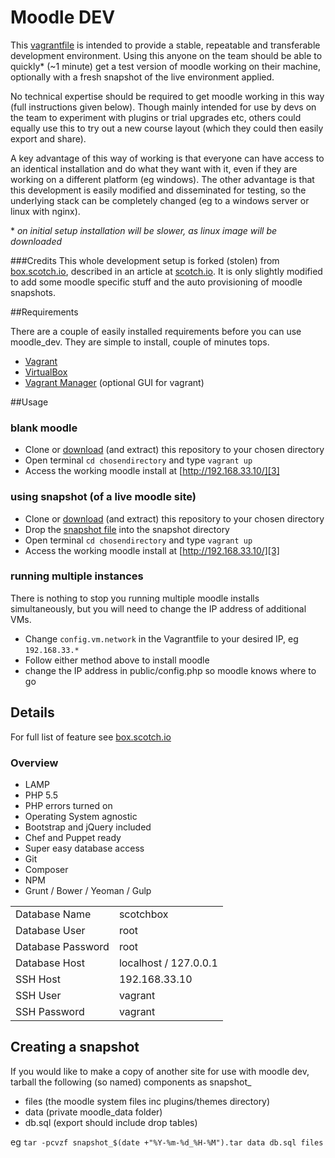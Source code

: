 Moodle DEV
==========

This [vagrantfile][5] is intended to provide a stable, repeatable and transferable development environment. Using this anyone on the team should be able to quickly* (~1 minute) get a test version of moodle working on their machine, optionally with a fresh snapshot of the live environment applied.

No technical expertise should be required to get moodle working in this way     (full instructions given below). Though  mainly intended for use by devs on the team to experiment with plugins or trial upgrades etc, others could equally use this to try out a new course layout (which they could then easily export and share).

A key advantage of this way of working is that everyone can have access to an identical installation and do what they want with it, even if they are working on a different platform (eg windows). The other advantage is that this development is easily modified and disseminated for testing, so the underlying stack can be completely changed (eg to a windows server or linux with nginx).

\* *on initial setup installation will be slower, as linux image will be downloaded* 

###Credits
This whole development setup is forked (stolen) from [box.scotch.io][16], described in an article at [scotch.io][17]. It is only slightly modified to add some moodle specific stuff and the auto provisioning of  moodle snapshots.

##Requirements

There are a couple of easily installed requirements before you can use moodle_dev. They are simple to install, couple of minutes tops.

* [Vagrant][1]
* [VirtualBox][4] 
* [Vagrant Manager][2] (optional GUI for vagrant)

##Usage
### blank moodle

* Clone or [download][6] (and extract) this repository to your chosen directory
* Open terminal `cd chosendirectory` and type `vagrant up`
* Access the working moodle install at  [http://192.168.33.10/][3]

### using snapshot (of a live moodle site)

* Clone or [download][6] (and extract) this repository to your chosen directory
* Drop the [snapshot file](#createsnapshot) into the snapshot directory 
* Open terminal `cd chosendirectory` and type `vagrant up`
* Access the working moodle install at  [http://192.168.33.10/][3]

### running multiple instances

There is nothing to stop you running multiple moodle installs simultaneously, but you will need to change the IP address of additional VMs.

* Change `config.vm.network` in the Vagrantfile to your desired IP, eg `192.168.33.*`
* Follow either method above to install moodle
* change the IP address in public/config.php so moodle knows where to go


## Details

For full list of feature see [box.scotch.io][16]

### Overview
- LAMP
- PHP 5.5
- PHP errors turned on
- Operating System agnostic
- Bootstrap and jQuery included
- Chef and Puppet ready
- Super easy database access
- Git
- Composer
- NPM
- Grunt / Bower / Yeoman / Gulp


|   | |
| ------------- | ------------- |
| Database Name  | scotchbox  |
| Database User  | root  |
| Database Password  | root  |
| Database Host  | localhost / 127.0.0.1  |
| SSH Host  | 192.168.33.10  |
| SSH User  | vagrant  |
| SSH Password  | vagrant  |


<a name="createsnapshot"></a>

## Creating a snapshot

If you would like to make a copy of another site for use with moodle dev, tarball the following (so named) components as snapshot_<dateorblank>

- files (the moodle system files inc plugins/themes directory)
- data (private moodle_data folder)
- db.sql (export should include drop tables)

eg
`tar -pcvzf snapshot_$(date +"%Y-%m-%d_%H-%M").tar data db.sql files`



[1]: http://www.vagrantup.com/downloads
[2]: http://vagrantmanager.com/
[3]: http://192.168.33.10/
[4]: https://www.virtualbox.org/wiki/Downloads
[5]: https://www.vagrantup.com/
[6]: https://github.com/ucfalmouth/moodle_dev/archive/master.zip
[16]: http://box.scotch.io
[17]: http://scotch.io/bar-talk/introducing-scotch-box-a-vagrant-lamp-stack-that-just-works
